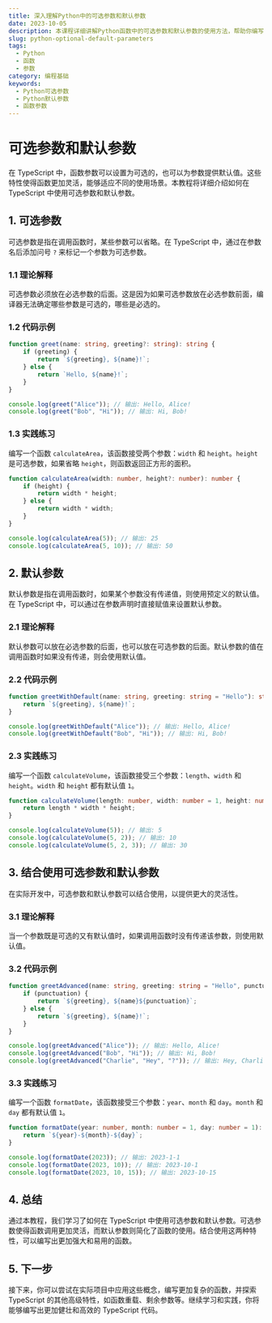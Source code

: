 ```yaml
---
title: 深入理解Python中的可选参数和默认参数
date: 2023-10-05
description: 本课程详细讲解Python函数中的可选参数和默认参数的使用方法，帮助你编写更灵活、更高效的代码。
slug: python-optional-default-parameters
tags:
  - Python
  - 函数
  - 参数
category: 编程基础
keywords:
  - Python可选参数
  - Python默认参数
  - 函数参数
---
```


# 可选参数和默认参数

在 TypeScript 中，函数参数可以设置为可选的，也可以为参数提供默认值。这些特性使得函数更加灵活，能够适应不同的使用场景。本教程将详细介绍如何在 TypeScript 中使用可选参数和默认参数。

## 1. 可选参数

可选参数是指在调用函数时，某些参数可以省略。在 TypeScript 中，通过在参数名后添加问号 `?` 来标记一个参数为可选参数。

### 1.1 理论解释

可选参数必须放在必选参数的后面。这是因为如果可选参数放在必选参数前面，编译器无法确定哪些参数是可选的，哪些是必选的。

### 1.2 代码示例

```typescript
function greet(name: string, greeting?: string): string {
    if (greeting) {
        return `${greeting}, ${name}!`;
    } else {
        return `Hello, ${name}!`;
    }
}

console.log(greet("Alice")); // 输出: Hello, Alice!
console.log(greet("Bob", "Hi")); // 输出: Hi, Bob!
```

### 1.3 实践练习

编写一个函数 `calculateArea`，该函数接受两个参数：`width` 和 `height`。`height` 是可选参数，如果省略 `height`，则函数返回正方形的面积。

```typescript
function calculateArea(width: number, height?: number): number {
    if (height) {
        return width * height;
    } else {
        return width * width;
    }
}

console.log(calculateArea(5)); // 输出: 25
console.log(calculateArea(5, 10)); // 输出: 50
```

## 2. 默认参数

默认参数是指在调用函数时，如果某个参数没有传递值，则使用预定义的默认值。在 TypeScript 中，可以通过在参数声明时直接赋值来设置默认参数。

### 2.1 理论解释

默认参数可以放在必选参数的后面，也可以放在可选参数的后面。默认参数的值在调用函数时如果没有传递，则会使用默认值。

### 2.2 代码示例

```typescript
function greetWithDefault(name: string, greeting: string = "Hello"): string {
    return `${greeting}, ${name}!`;
}

console.log(greetWithDefault("Alice")); // 输出: Hello, Alice!
console.log(greetWithDefault("Bob", "Hi")); // 输出: Hi, Bob!
```

### 2.3 实践练习

编写一个函数 `calculateVolume`，该函数接受三个参数：`length`、`width` 和 `height`。`width` 和 `height` 都有默认值 `1`。

```typescript
function calculateVolume(length: number, width: number = 1, height: number = 1): number {
    return length * width * height;
}

console.log(calculateVolume(5)); // 输出: 5
console.log(calculateVolume(5, 2)); // 输出: 10
console.log(calculateVolume(5, 2, 3)); // 输出: 30
```

## 3. 结合使用可选参数和默认参数

在实际开发中，可选参数和默认参数可以结合使用，以提供更大的灵活性。

### 3.1 理论解释

当一个参数既是可选的又有默认值时，如果调用函数时没有传递该参数，则使用默认值。

### 3.2 代码示例

```typescript
function greetAdvanced(name: string, greeting: string = "Hello", punctuation?: string): string {
    if (punctuation) {
        return `${greeting}, ${name}${punctuation}`;
    } else {
        return `${greeting}, ${name}!`;
    }
}

console.log(greetAdvanced("Alice")); // 输出: Hello, Alice!
console.log(greetAdvanced("Bob", "Hi")); // 输出: Hi, Bob!
console.log(greetAdvanced("Charlie", "Hey", "?")); // 输出: Hey, Charlie?
```

### 3.3 实践练习

编写一个函数 `formatDate`，该函数接受三个参数：`year`、`month` 和 `day`。`month` 和 `day` 都有默认值 `1`。

```typescript
function formatDate(year: number, month: number = 1, day: number = 1): string {
    return `${year}-${month}-${day}`;
}

console.log(formatDate(2023)); // 输出: 2023-1-1
console.log(formatDate(2023, 10)); // 输出: 2023-10-1
console.log(formatDate(2023, 10, 15)); // 输出: 2023-10-15
```

## 4. 总结

通过本教程，我们学习了如何在 TypeScript 中使用可选参数和默认参数。可选参数使得函数调用更加灵活，而默认参数则简化了函数的使用。结合使用这两种特性，可以编写出更加强大和易用的函数。

## 5. 下一步

接下来，你可以尝试在实际项目中应用这些概念，编写更加复杂的函数，并探索 TypeScript 的其他高级特性，如函数重载、剩余参数等。继续学习和实践，你将能够编写出更加健壮和高效的 TypeScript 代码。